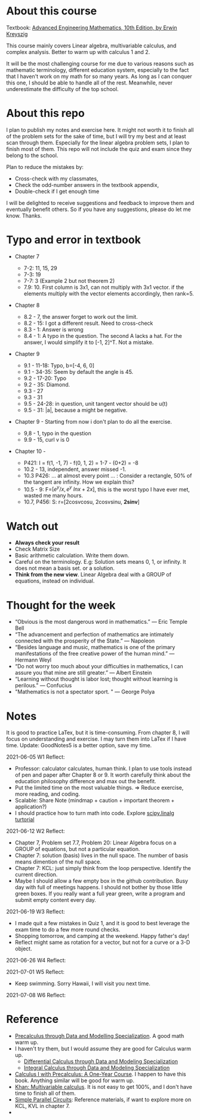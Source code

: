 # About this course
Textbook: [Advanced Engineering Mathematics, 10th Edition, by Erwin Kreyszig](http://webpages.iust.ac.ir/jazbi/books/10Edition-ErwinKreyszig-AdvancedEngineeringMathematics.pdf)

This course mainly covers Linear algebra, multivariable calculus, and complex analysis.
Better to warm up with calculus 1 and 2.

It will be the most challenging course for me due to various reasons such as mathematic terminology, different education system, especially to the fact that I haven't work on my math for so many years. As long as I can conquer this one, I should be able to handle all of the rest. Meanwhile, never underestimate the difficulty of the top school.

# About this repo
I plan to publish my notes and exercise here. It might not worth it to finish all of the problem sets for the sake of time, but I will try my best and at least scan through them. Especially for the linear algebra problem sets, I plan to finish most of them. This repo will not include the quiz and exam since they belong to the school.

Plan to reduce the mistakes by:
* Cross-check with my classmates,  
* Check the odd-number answers in the textbook appendix,
* Double-check if I get enough time

I will be delighted to receive suggestions and feedback to improve them and eventually benefit others. So if you have any suggestions, please do let me know. Thanks.

# Typo and error in textbook
* Chapter 7
  * 7-2: 11, 15, 29
  * 7-3: 19
  * 7-7: 3 (Example 2 but not theorem 2)
  * 7.9: 10. First column is 3x1, can not multiply with 3x1 vector. if the elements multiply with the vector elements accordingly, then rank=5.
* Chapter 8
  * 8.2 - 7, the answer forget to work out the limit.
  * 8.2 - 15: I got a different result. Need to cross-check
  * 8.3 - 1: Answer is wrong
  * 8.4 - 1: A typo in the question. The second A lacks a hat. For the answer, I would simplify it to [-1, 2]^T. Not a mistake.
* Chapter 9
  * 9.1 - 11-18: Typo, b=[-4, 6, 0]
  * 9.1 - 34-35: Seem by default the angle is 45.
  * 9.2 - 17-20: Typo
  * 9.2 - 35: Diamond.
  * 9.3 - 27
  * 9.3 - 31
  * 9.5 - 24-28: in question, unit tangent vector should be u(t)
  * 9.5 - 31: |a|, because a might be negative.

* Chapter 9 - Starting from now i don't plan to do all the exercise.
  * 9,8 - 1, typo in the question
  * 9.9 - 15, curl v is 0
* Chapter 10 -
  * P421: I = f(1, -1, 7) - f(0, 1, 2) = 1-7 - (0+2) = -8
  * 10.2 - 13, independent, answer missed -1.
  * 10.3 P426: ... at almost every point ... : Consider a rectangle, 50% of the tangent are infinity. How we explain this?
  * 10.5 - 9: F=$[e^y/x, e^y\ lnx +2x]$, this is the worst typo I have ever met, wasted me many hours.
  * 10.7, ﻿P456: S: r=[2cosvcosu, 2cosvsinu, **2sinv**]

# Watch out
* **Always check your result**
* Check Matrix Size
* Basic arithmetic calculation. Write them down.
* Careful on the terminology. E.g: Solution sets means 0, 1, or infinity. It does not mean a basis set. or a solution.
* **Think from the new view**. Linear Algebra deal with a GROUP of equations, instead on individual.

# Thought for the week
* “Obvious is the most dangerous word in mathematics.”  —  Eric Temple Bell
* “The advancement and perfection of mathematics are intimately connected with the prosperity of the State.”  — Napoleon
* “Besides language and music, mathematics is one of the primary manifestations of the free creative power of the human mind.” — Hermann Weyl
* “Do not worry too much about your difficulties in mathematics, I can assure you that mine are still greater.” — Albert Einstein
* “Learning without thought is labor lost; thought without learning is perilous." — Confucius
* "Mathematics is not a spectator sport. " — George Polya

# Notes
It is good to practice LaTex, but it is time-consuming. From chapter 8, I will focus on understanding and exercise. I may turn them into LaTex if I have time. Update: GoodNotes5 is a better option, save my time.

2021-06-05 W1 Reflect:
* Professor: calculator calculates, human think. I plan to use tools instead of pen and paper after Chapter 8 or 9. It worth carefully think about the education philosophy difference and max out the benefit.
* Put the limited time on the most valuable things. => Reduce exercise, more reading, and coding.
* Scalable: Share Note (mindmap + caution + important theorem + application?)
* I should practice how to turn math into code. Explore [scipy.linalg turtorial](https://github.com/BrianYang2013/JHU_AI_Journey/blob/main/50%20-%20Coding/EN%20625.250%20-%20Linear%20Algeba.ipynb)

2021-06-12 W2 Reflect:
* Chapter 7, Problem set 7.7, Problem 20: Linear Algebra focus on a GROUP of equations, but not a particular equation.
* Chapter 7: solution (basis) lives in the null space. The number of basis means dimention of the null space.
* Chapter 7: KCL: just simply think from the loop perspective. Identify the current direction.
* Maybe I should allow a few empty box in the github contribution. Busy day with full of meetings happens. I should not bother by those little green boxes. If you really want a full year green, write a program and submit empty content every day.  

2021-06-19 W3 Reflect:
* I made quit a few mistakes in Quiz 1, and it is good to best leverage the exam time to do a few more round checks.
* Shopping tomorrow, and camping at the weekend. Happy father's day!
* Reflect might same as rotation for a vector, but not for a curve or a 3-D object.

2021-06-26 W4 Reflect:

2021-07-01 W5 Reflect:
* Keep swimming. Sorry Hawaii, I will visit you next time.

2021-07-08 W6 Reflect:



# Reference
* [Precalculus through Data and Modelling Specialization](https://www.coursera.org/specializations/precalculus-data-modelling).  A good math warm up.
* I haven't try them, but I would assume they are good for Calculus warm up.
    * [Differential Calculus through Data and Modeling Specialization](https://www.coursera.org/specializations/differential-calculus-data-modeling)
    * [Integral Calculus through Data and Modeling Specialization](https://www.coursera.org/specializations/integral-calculus-data-modeling)
* [Calculus I with Precalculus: A One-Year Course](https://www.amazon.com/Calculus-I-Precalculus-One-Year-Course-dp-0618568069/dp/0618568069/ref=mt_other?_encoding=UTF8&me=&qid=1621531863). I happen to have this book. Anything similar will be good for warm up.
* [Khan: Multivariable calculus](https://www.khanacademy.org/math/multivariable-calculus). It is not easy to get 100%, and I don't have time to finish all of them.
* [Simple Parallel Circuits](https://www.allaboutcircuits.com/textbook/direct-current/chpt-5/simple-parallel-circuits/): Reference materials, if want to explore more on KCL, KVL in chapter 7.
*
